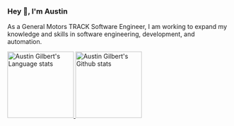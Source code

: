 ### Hey 👋, I'm Austin

As a General Motors TRACK Software Engineer, I am working to expand my knowledge and skills in software engineering, development, and automation.

<!-- Dark Mode -->
<div align="left"> 
<a href="https://github.com/agilbert28/">
<img height=150 src="https://github-readme-stats-git-masterrstaa-rickstaa.vercel.app/api/top-langs/?username=agilbert28&layout=compact&langs_count=10&hide_border=true&role=owner,collaborator&theme=dark&bg_color=000000#gh-dark-mode-only" alt="Austin Gilbert's Language stats" />
</a>
<a href="https://github.com/agilbert28/">
<img height=150 src="https://github-readme-stats-git-masterrstaa-rickstaa.vercel.app/api?username=agilbert28&show_icons=true&count_private=true&line_height=28&hide_border=true&card_width=450&include_all_commits=true&role=owner,collaborator&exclude_repo=github-readme-stats&theme=dark&bg_color=000000#gh-dark-mode-only" alt="Austin Gilbert's Github stats" />
</a>
</div>

<!--
**agilbert28/agilbert28** is a ✨ _special_ ✨ repository because its `README.md` (this file) appears on your GitHub profile.

Here are some ideas to get you started:

- 🔭 I’m currently working on ...
- 🌱 I’m currently learning ...
- 👯 I’m looking to collaborate on ...
- 🤔 I’m looking for help with ...
- 💬 Ask me about ...
- 📫 How to reach me: ...
- 😄 Pronouns: ...
- ⚡ Fun fact: ...
-->
